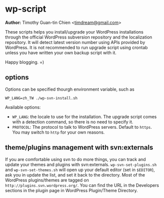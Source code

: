 wp-script
=========

**Author:** Timothy Guan-tin Chien <<timdream@gmail.com>>

These scripts helps you install/upgrade your WordPress installations through the official WordPress subversion repository and the localization repository.
It will detect latest version number using APIs provided by WordPress.
It is not recommended to run upgrade script using crontab unless you have written your own backup script with it.

Happy blogging. =)

## options

Options can be specified thourgh environment variable, such as

    WP_LANG=zh_TW ./wp-svn-install.sh

Available options:

* `WP_LANG`: the locale to use for the installation. The upgrade script comes with a detection command, so there is no need to specify it.
* `PROTOCOL`: The protocol to talk to WordPress servers. Default to `https`. You may switch to `http` for your own reasons.

## theme/plugins management with svn:externals

If you are comfortable using svn to do more things, you can track and update your themes and plugins with svn:externals.
`wp-svn-set-plugins.sh` and `wp-svn-set-themes.sh` will open up your default editor (set in `$EDITOR`), ask you in update the list, and set it back to the directory.
Most of the WordPress plugins/themes are tagged on `http://plugins.svn.wordpress.org/`.
You can find the URL in the Developers sections in the plugin page in WordPress Plugin/Theme Directory.
